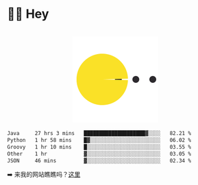 
# 👋🏻 Hey
<div align="center">
	<br>
	<img src="https://raw.githubusercontent.com/Aniket965/Aniket965/master/pacman.svg?sanitize=true" width="200" height="200">
	<br>
</div>

<!--START_SECTION:waka-->
```text
Java     27 hrs 3 mins   ████████████████████▓░░░░   82.21 % 
Python   1 hr 58 mins    █▓░░░░░░░░░░░░░░░░░░░░░░░   06.02 % 
Groovy   1 hr 10 mins    █░░░░░░░░░░░░░░░░░░░░░░░░   03.55 % 
Other    1 hr            ▓░░░░░░░░░░░░░░░░░░░░░░░░   03.05 % 
JSON     46 mins         ▓░░░░░░░░░░░░░░░░░░░░░░░░   02.34 % 
```
<!--END_SECTION:waka-->

 ➡️  来我的网站瞧瞧吗？[这里](https://www.shaolongfei.com)
